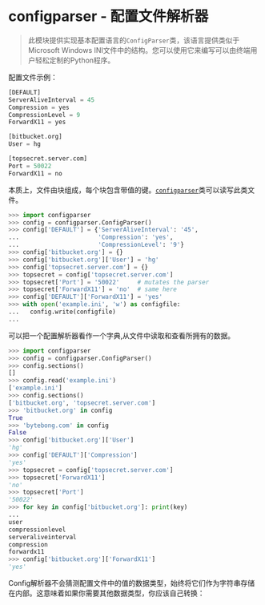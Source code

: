 # configparser - 配置文件解析器

> ​	此模块提供实现基本配置语言的`ConfigParser`类，该语言提供类似于Microsoft Windows INI文件中的结构。您可以使用它来编写可以由终端用户轻松定制的Python程序。

配置文件示例：

```python
[DEFAULT]
ServerAliveInterval = 45
Compression = yes
CompressionLevel = 9
ForwardX11 = yes

[bitbucket.org]
User = hg

[topsecret.server.com]
Port = 50022
ForwardX11 = no
```

本质上，文件由块组成，每个块包含带值的键。[`configparser`](http://python.usyiyi.cn/documents/python_352/library/configparser.html#module-configparser)类可以读写此类文件。

```python
>>> import configparser
>>> config = configparser.ConfigParser()
>>> config['DEFAULT'] = {'ServerAliveInterval': '45',
...                      'Compression': 'yes',
...                      'CompressionLevel': '9'}
>>> config['bitbucket.org'] = {}
>>> config['bitbucket.org']['User'] = 'hg'
>>> config['topsecret.server.com'] = {}
>>> topsecret = config['topsecret.server.com']
>>> topsecret['Port'] = '50022'     # mutates the parser
>>> topsecret['ForwardX11'] = 'no'  # same here
>>> config['DEFAULT']['ForwardX11'] = 'yes'
>>> with open('example.ini', 'w') as configfile:
...   config.write(configfile)
...
```

可以把一个配置解析器看作一个字典,从文件中读取和查看所拥有的数据。

```python
>>> import configparser
>>> config = configparser.ConfigParser()
>>> config.sections()
[]
>>> config.read('example.ini')
['example.ini']
>>> config.sections()
['bitbucket.org', 'topsecret.server.com']
>>> 'bitbucket.org' in config
True
>>> 'bytebong.com' in config
False
>>> config['bitbucket.org']['User']
'hg'
>>> config['DEFAULT']['Compression']
'yes'
>>> topsecret = config['topsecret.server.com']
>>> topsecret['ForwardX11']
'no'
>>> topsecret['Port']
'50022'
>>> for key in config['bitbucket.org']: print(key)
...
user
compressionlevel
serveraliveinterval
compression
forwardx11
>>> config['bitbucket.org']['ForwardX11']
'yes'
```

Config解析器不会猜测配置文件中的值的数据类型，始终将它们作为字符串存储在内部。这意味着如果你需要其他数据类型，你应该自己转换：

